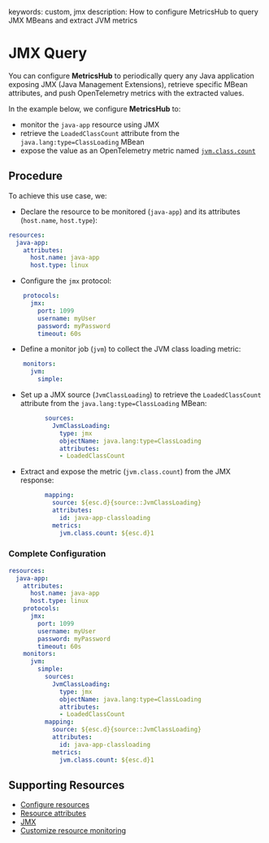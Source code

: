 keywords: custom, jmx
description: How to configure MetricsHub to query JMX MBeans and extract JVM metrics

# JMX Query

<!-- MACRO{toc|fromDepth=1|toDepth=3|id=toc} -->

You can configure **MetricsHub** to periodically query any Java application exposing JMX (Java Management Extensions), retrieve specific MBean attributes, and push OpenTelemetry metrics with the extracted values.

In the example below, we configure **MetricsHub** to:

* monitor the `java-app` resource using JMX
* retrieve the `LoadedClassCount` attribute from the `java.lang:type=ClassLoading` MBean
* expose the value as an OpenTelemetry metric named [`jvm.class.count`](https://opentelemetry.io/docs/specs/semconv/runtime/jvm-metrics/#metric-jvmclasscount)

## Procedure

To achieve this use case, we:

* Declare the resource to be monitored (`java-app`) and its attributes (`host.name`, `host.type`):

```yaml
resources:
  java-app:
    attributes:
      host.name: java-app
      host.type: linux
```

* Configure the `jmx` protocol:

```yaml
    protocols:
      jmx:
        port: 1099
        username: myUser
        password: myPassword
        timeout: 60s
```

* Define a monitor job (`jvm`) to collect the JVM class loading metric:

```yaml
    monitors:
      jvm:
        simple:
```

* Set up a JMX source (`JvmClassLoading`) to retrieve the `LoadedClassCount` attribute from the `java.lang:type=ClassLoading` MBean:

```yaml
          sources:
            JvmClassLoading:
              type: jmx
              objectName: java.lang:type=ClassLoading
              attributes:
              - LoadedClassCount
```

* Extract and expose the metric (`jvm.class.count`) from the JMX response:

```yaml
          mapping:
            source: ${esc.d}{source::JvmClassLoading}
            attributes:
              id: java-app-classloading
            metrics:
              jvm.class.count: ${esc.d}1
```

### Complete Configuration

```yaml
resources:
  java-app:
    attributes:
      host.name: java-app
      host.type: linux
    protocols:
      jmx:
        port: 1099
        username: myUser
        password: myPassword
        timeout: 60s
    monitors:
      jvm:
        simple:
          sources:
            JvmClassLoading:
              type: jmx
              objectName: java.lang:type=ClassLoading
              attributes:
              - LoadedClassCount
          mapping:
            source: ${esc.d}{source::JvmClassLoading}
            attributes:
              id: java-app-classloading
            metrics:
              jvm.class.count: ${esc.d}1
```

## Supporting Resources

* [Configure resources](../configuration/configure-monitoring.md#step-3-configure-resources)
* [Resource attributes](../configuration/configure-monitoring.md#resource-attributes)
* [JMX](../configuration/configure-monitoring.md#jmx)
* [Customize resource monitoring](../configuration/configure-monitoring.md#customize-resource-monitoring)
